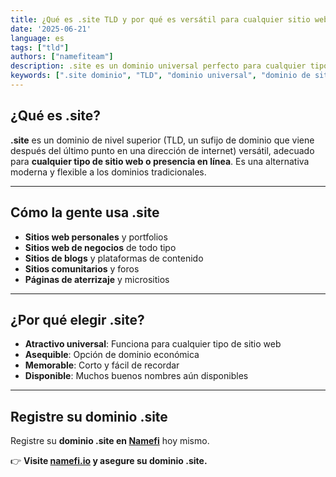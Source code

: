 ```yaml
---
title: ¿Qué es .site TLD y por qué es versátil para cualquier sitio web?
date: '2025-06-21'
language: es
tags: ["tld"]
authors: ["namefiteam"]
description: .site es un dominio universal perfecto para cualquier tipo de sitio web. Flexible, asequible y reconocido globalmente.
keywords: [".site dominio", "TLD", "dominio universal", "dominio de sitio web", "dominio flexible", "dominio asequible", "registro de dominio"]
---
```


## **¿Qué es .site?**

**.site** es un dominio de nivel superior (TLD, un sufijo de dominio que viene después del último punto en una dirección de internet) versátil, adecuado para **cualquier tipo de sitio web o presencia en línea**. Es una alternativa moderna y flexible a los dominios tradicionales.

---

## **Cómo la gente usa .site**

*   **Sitios web personales** y portfolios
*   **Sitios web de negocios** de todo tipo
*   **Sitios de blogs** y plataformas de contenido
*   **Sitios comunitarios** y foros
*   **Páginas de aterrizaje** y micrositios

---

## **¿Por qué elegir .site?**

*   **Atractivo universal**: Funciona para cualquier tipo de sitio web
*   **Asequible**: Opción de dominio económica
*   **Memorable**: Corto y fácil de recordar
*   **Disponible**: Muchos buenos nombres aún disponibles

---

## **Registre su dominio .site**

Registre su **dominio .site en [Namefi](https://namefi.io)** hoy mismo.

👉 **Visite [namefi.io](https://namefi.io) y asegure su dominio .site.**